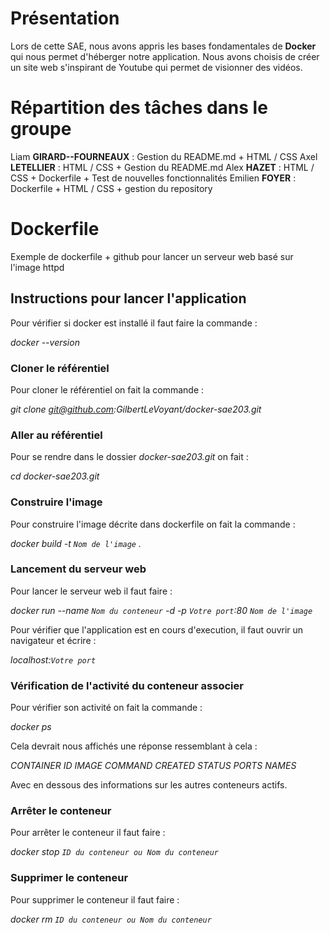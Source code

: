 # Présentation 
Lors de cette SAE, nous avons appris les bases fondamentales de **Docker** qui nous permet d'héberger notre application. Nous avons choisis de créer un site web s'inspirant de Youtube qui permet de visionner des vidéos.

# Répartition des tâches dans le groupe
Liam **GIRARD--FOURNEAUX** : Gestion du README.md  + HTML / CSS
Axel  **LETELLIER** :  HTML / CSS + Gestion du README.md 
Alex **HAZET** : HTML / CSS + Dockerfile + Test de nouvelles fonctionnalités 
Emilien **FOYER** : Dockerfile + HTML / CSS + gestion du repository 

# Dockerfile


Exemple de dockerfile + github pour lancer un serveur web basé sur l'image httpd


## Instructions pour lancer l'application

Pour vérifier si docker est installé il faut faire la commande :

*docker --version*


### Cloner le référentiel

Pour cloner le référentiel on fait la commande :

*git clone git@github.com:GilbertLeVoyant/docker-sae203.git*


### Aller au référentiel 

Pour se rendre dans le dossier *docker-sae203.git* on fait :

*cd docker-sae203.git*


### Construire l'image

Pour construire l'image décrite dans dockerfile on fait la commande :

*docker build -t `Nom de l'image` .*


### Lancement du serveur web

Pour lancer le serveur web il faut faire :

*docker run --name `Nom du conteneur` -d -p `Votre port`:80 `Nom de l'image`*

Pour vérifier que l'application est en cours d'execution, il faut ouvrir un navigateur et écrire :

*localhost:`Votre port`*

### Vérification de l'activité du conteneur associer

Pour vérifier son activité on fait la commande : 

*docker ps*

Cela devrait nous affichés une réponse ressemblant à cela :

*CONTAINER ID   IMAGE          COMMAND              CREATED          STATUS          PORTS                                   NAMES*

Avec en dessous des informations sur les autres conteneurs actifs.


### Arrêter le conteneur

Pour arrêter le conteneur il faut faire : 

*docker stop `ID du conteneur ou Nom du conteneur`*


### Supprimer le conteneur

Pour supprimer le conteneur il faut faire :

*docker rm `ID du conteneur ou Nom du conteneur`*
